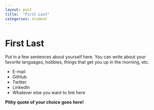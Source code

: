 ```yaml
---
layout: post
title:  "First Last"
categories: student
---
```


# First Last

Put in a few sentences about yourself here. You can write about your favorite languages, hobbies, things that get you up in the morning, etc.

- E-mail
- GitHub
- Twitter
- LinkedIn
- Whatever else you want to link here

**Pithy quote of your choice goes here!**
